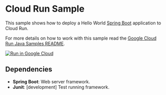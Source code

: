 # Cloud Run Sample

This sample shows how to deploy a Hello World [Spring Boot](https://spring.io/projects/spring-boot)
application to Cloud Run.

For more details on how to work with this sample read the [Google Cloud Run Java Samples README](https://github.com/GoogleCloudPlatform/java-docs-samples/tree/master/run).

[![Run in Google Cloud][run_img]][run_link]

[run_img]: https://storage.googleapis.com/cloudrun/button.svg
[run_link]: https://deploy.cloud.run/?git_repo=https://github.com/GoogleCloudPlatform/java-docs-samples&dir=run/helloworld

## Dependencies

* **Spring Boot**: Web server framework.
* **Junit**: [development] Test running framework.
